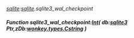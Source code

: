_[sqlite](../../modules/sqlite/sqlite-module.md):[sqlite](../../modules/sqlite/sqlite-module.md).sqlite3\_wal\_checkpoint_
##### Function sqlite3\_wal\_checkpoint:[Int](../../modules/wonkey/wonkey-types-int.md)( db:[sqlite3](../../modules/sqlite/sqlite-sqlite3.md) Ptr,zDb:[wonkey.types.Cstring](../../modules/wonkey/wonkey-types-cstring.md) )
